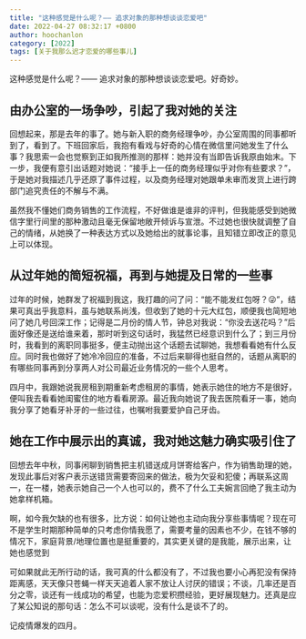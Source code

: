 ```yaml
---
title: "这种感觉是什么呢？—— 追求对象的那种想谈谈恋爱吧"
date: 2022-04-27 08:32:17 +0800
author: hoochanlon
category: [2022]
tags: [关于我那么迟才恋爱的哪些事儿]
---
```


这种感觉是什么呢？—— 追求对象的那种想谈谈恋爱吧。好奇妙。 <!-- more -->

## 由办公室的一场争吵，引起了我对她的关注

回想起来，那是去年的事了。她与新入职的商务经理争吵，办公室周围的同事都听到了，看到了。下班回家后，我抱有看戏与好奇的心情在微信里问她发生了什么事？我思索一会也觉察到正如我所推测的那样：她并没有当即告诉我原由始末。下一步，我便有意引出话题对她说：“接手上一任的商务经理似乎对你有些要求？”，于是她对我描述几乎还原了事件过程，以及商务经理对她跟单未审而发货上进行跨部门追究责任的不解与不满。

虽然我不懂她们商务销售的工作流程，不好做谁是谁非的评判，但我能感受到她微信字里行间里的那种激动且毫无保留地敞开倾诉与宣泄。不过她也很快就调整了自己的情绪，从她换了一种表达方式以及她给出的就事论事，且知错立即改正的意见上可以体现。

## 从过年她的简短祝福，再到与她提及日常的一些事

过年的时候，她群发了祝福到我这，我打趣的问了问：“能不能发红包呀？😜”，结果可真出乎我意料，虽与她联系尚浅，但收到了她的十元大红包，顺便我也简短地问了她几号回深工作；记得是二月份的情人节，钟总对我说：“你没去送花吗？”后面好像还是送给谁来着，那时听到这句话时，我猛然已经意识到什么了；到三月份时，我看到的离职同事挺多，便主动抛出这个话题去试聊她，我想看看她有什么反应。同时我也做好了她冷冷回应的准备，不过后来聊得也挺自然的，话题从离职的有哪些同事再到分享两人对公司最近业务情况的一些个人思考。

四月中，我跟她说我房租到期重新考虑租房的事情，她表示她住的地方不是很好，便叫我去看看她闺蜜住的地方看看房源。最近我向她说了我去医院看牙一事，她向我分享了她看牙补牙的一些过往，也嘱咐我要爱护自己牙齿。

## 她在工作中展示出的真诚，我对她这魅力确实吸引住了

回想去年中秋，同事闲聊到销售把主机错送成月饼寄给客户，作为销售助理的她，发现此事后对客户表示送错货需要寄回来的做法，极为欠妥和犯傻；再联系这周一，在一楼，她表示她自己一个人也可以的，费不了什么工夫婉言回绝了我主动为她拿样机箱。

啊，如今我欠缺的也有很多，比方说：如何让她也主动向我分享些事情呢？现在可不是学生时期那种简单的只考虑你情我愿了，需要考量的因素也不少，在钱不够的情况下，家庭背景/地理位置也是挺重要的，其实更关键的是我能，展示出来，让她也感觉到

可如果就此无所行动的话，我可真的什么都没有了，不过我也要小心再犯没有保持距离感，天天像只苍蝇一样天天追着人家不放让人讨厌的错误；不谈，几率还是百分之零，谈还有一线成功的希望，也能为恋爱积攒经验，更好展现魅力。还真是应了某公知说的那句话：怎么不可以谈呢，没有什么是谈不了的。

记疫情爆发的四月。
